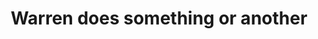 ---
layout: post

title: Warren does something or another

screenshot_url: ./images/video-preview.png

text: Paragraph of text explaining what happened, why it's important, and some other stuff. It can be as long or as short as you want, and it doesn't even need to exist if you don't want it to. This should work.

video-url: https://www.youtube.com/embed/7FFy3dmKRrY
---